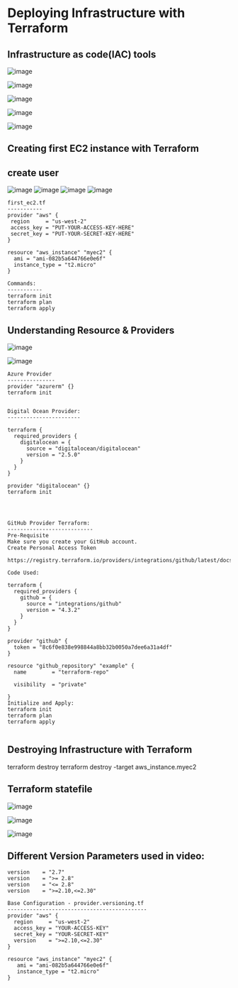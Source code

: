 
 Deploying Infrastructure with Terraform
 =======================================
 
 Infrastructure as code(IAC) tools
 ----------------------------------
 
![image](https://user-images.githubusercontent.com/53966749/207562643-0d174215-e7e1-44fb-84f3-5a0543218e3f.png)

![image](https://user-images.githubusercontent.com/53966749/207562732-ac5f9448-b116-43a0-bbf5-47c84672fca6.png)

![image](https://user-images.githubusercontent.com/53966749/207563014-e84c6be1-014a-4c72-bc47-1e28ead45821.png)


![image](https://user-images.githubusercontent.com/53966749/207563189-b78ab043-f7c9-4d1b-8f96-29876fc1dd0c.png)


![image](https://user-images.githubusercontent.com/53966749/207563887-ad896a63-37af-45c4-a4e3-d625ed02e8df.png)

 
Creating first EC2 instance with Terraform
------------------------------------------
 
 
create user
----------
 
![image](https://user-images.githubusercontent.com/53966749/207564154-8380435e-0add-4037-95c8-3ba276732e30.png)
![image](https://user-images.githubusercontent.com/53966749/207564295-f9fc549b-47ff-4be0-86f8-0bafb313e787.png)
![image](https://user-images.githubusercontent.com/53966749/207564436-83eb083e-f33b-4cd8-a05b-8b15dc5b623d.png)
![image](https://user-images.githubusercontent.com/53966749/207564505-00ec5171-f0da-4ec3-a0e9-5e3d31fb02bb.png)


 ```
 first_ec2.tf
 -----------
provider "aws" {
  region     = "us-west-2"
  access_key = "PUT-YOUR-ACCESS-KEY-HERE"
  secret_key = "PUT-YOUR-SECRET-KEY-HERE"
}

resource "aws_instance" "myec2" {
   ami = "ami-082b5a644766e0e6f"
   instance_type = "t2.micro"
}

Commands:
-----------
terraform init
terraform plan
terraform apply

```

Understanding Resource & Providers
----------------------------------
![image](https://user-images.githubusercontent.com/53966749/207565172-ed7ad0b3-509a-4c3d-b6f8-c284b2a4eb0e.png)

![image](https://user-images.githubusercontent.com/53966749/207565421-87dec0db-d5ee-4914-a3ff-2494996ee996.png)

```
Azure Provider
---------------
provider "azurerm" {}
terraform init


Digital Ocean Provider:
-----------------------

terraform {
  required_providers {
    digitalocean = {
      source = "digitalocean/digitalocean"
      version = "2.5.0"
    }
  }
}

provider "digitalocean" {}
terraform init




GitHub Provider Terraform:
---------------------------
Pre-Requisite
Make sure you create your GitHub account.
Create Personal Access Token

https://registry.terraform.io/providers/integrations/github/latest/docs

Code Used:

terraform {
  required_providers {
    github = {
      source = "integrations/github"
      version = "4.3.2"
    }
  }
}

provider "github" {
  token = "8c6f0e838e998844a8bb32b0050a7dee6a31a4df"
}

resource "github_repository" "example" {
  name        = "terraform-repo"

  visibility  = "private"

}
Initialize and Apply:
terraform init
terraform plan
terraform apply


```


Destroying Infrastructure with Terraform
----------------------------------------

terraform destroy
terraform destroy -target aws_instance.myec2


Terraform statefile
--------------------

![image](https://user-images.githubusercontent.com/53966749/207566641-bd216505-55ae-4aec-b489-17eeb4469219.png)

![image](https://user-images.githubusercontent.com/53966749/207566759-8cd8b9bf-f792-4bac-a75c-496da22ddf1a.png)

![image](https://user-images.githubusercontent.com/53966749/207566852-491ac625-130c-4fad-99f8-b7bf516b3c54.png)


Different Version Parameters used in video:
-------------------------------------------
```
version    = "2.7"
version    = ">= 2.8"
version    = "<= 2.8"
version    = ">=2.10,<=2.30"

Base Configuration - provider.versioning.tf
--------------------------------------------
provider "aws" {
  region     = "us-west-2"
  access_key = "YOUR-ACCESS-KEY"
  secret_key = "YOUR-SECRET-KEY"
  version    = ">=2.10,<=2.30"
}

resource "aws_instance" "myec2" {
   ami = "ami-082b5a644766e0e6f"
   instance_type = "t2.micro"
}

```

